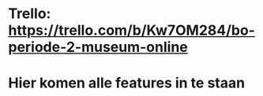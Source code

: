 
# Trello: https://trello.com/b/Kw7OM284/bo-periode-2-museum-online

# Hier komen alle features in te staan